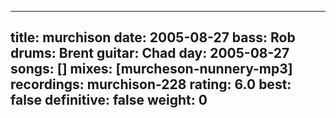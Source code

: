 
---
title: murchison
date: 2005-08-27
bass:	Rob
drums:	Brent
guitar:	Chad
day: 2005-08-27
songs: []
mixes: [murcheson-nunnery-mp3]
recordings: murchison-228
rating: 6.0
best: false
definitive: false
weight: 0
---
